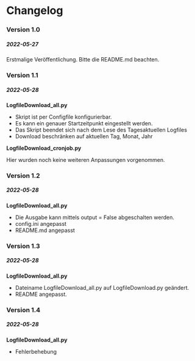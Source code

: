 # Changelog

### Version 1.0
##### 2022-05-27

Erstmalige Veröffentlichung. Bitte die README.md beachten.

### Version 1.1
##### 2022-05-28 

**LogfileDownload_all.py**

* Skript ist per Configfile konfigurierbar.
* Es kann ein genauer Startzeitpunkt eingestellt werden.
* Das Skript beendet sich nach dem Lese des Tagesaktuellen Logfiles
* Download beschränken auf aktuellen Tag, Monat, Jahr

**LogfileDownload_cronjob.py**

Hier wurden noch keine weiteren Anpassungen vorgenommen. 

### Version 1.2
##### 2022-05-28 

**LogfileDownload_all.py**

* Die Ausgabe kann mittels output = False abgeschalten werden.
* config.ini angepasst
* README.md angepasst

### Version 1.3
##### 2022-05-28 

**LogfileDownload_all.py**

* Dateiname LogfileDownload_all.py auf LogfileDownload.py geändert.
* README angepasst.

### Version 1.4
##### 2022-05-28 

**LogfileDownload_all.py**

* Fehlerbehebung



